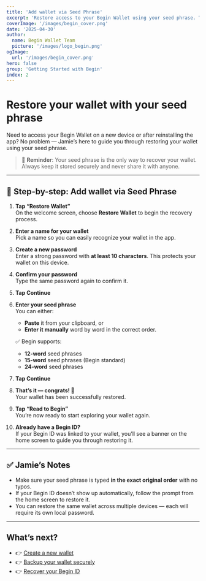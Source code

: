```yaml
---
title: 'Add wallet via Seed Phrase'
excerpt: 'Restore access to your Begin Wallet using your seed phrase. This guide walks you through every step to recover your wallet securely.'
coverImage: '/images/begin_cover.png'
date: '2025-04-30'
author:
  name: Begin Wallet Team
  picture: '/images/logo_begin.png'
ogImage:
  url: '/images/begin_cover.png'
hero: false
group: 'Getting Started with Begin'
index: 2
---
```


# Restore your wallet with your seed phrase

Need to access your Begin Wallet on a new device or after reinstalling the app? No problem — Jamie’s here to guide you through restoring your wallet using your seed phrase.

> 🔐 **Reminder**: Your seed phrase is the only way to recover your wallet. Always keep it stored securely and never share it with anyone.

---

## 🔁 Step-by-step: Add wallet via Seed Phrase

1. **Tap “Restore Wallet”**  
   On the welcome screen, choose **Restore Wallet** to begin the recovery process.

2. **Enter a name for your wallet**  
   Pick a name so you can easily recognize your wallet in the app.

3. **Create a new password**  
   Enter a strong password with **at least 10 characters**. This protects your wallet on this device.

4. **Confirm your password**  
   Type the same password again to confirm it.

5. **Tap Continue**

6. **Enter your seed phrase**  
   You can either:
   - **Paste** it from your clipboard, or  
   - **Enter it manually** word by word in the correct order.  

   ✅ Begin supports:
   - **12-word** seed phrases  
   - **15-word** seed phrases (Begin standard)  
   - **24-word** seed phrases

7. **Tap Continue**

8. **That’s it — congrats! 🎉**  
   Your wallet has been successfully restored.

9. **Tap “Read to Begin”**  
   You’re now ready to start exploring your wallet again.

10. **Already have a Begin ID?**  
    If your Begin ID was linked to your wallet, you’ll see a banner on the home screen to guide you through restoring it.

---

## ✅ Jamie’s Notes

- Make sure your seed phrase is typed **in the exact original order** with no typos.
- If your Begin ID doesn’t show up automatically, follow the prompt from the home screen to restore it.
- You can restore the same wallet across multiple devices — each will require its own local password.

---

## What’s next?

- 👉 [Create a new wallet](#)  
- 👉 [Backup your wallet securely](#)  
- 👉 [Recover your Begin ID](#)
